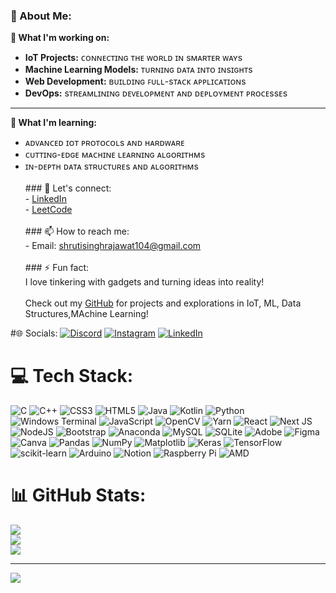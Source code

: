 ### 💫 About Me:

**🔭 What I'm working on:**

- **IoT Projects:** ᴄᴏɴɴᴇᴄᴛɪɴɢ ᴛʜᴇ ᴡᴏʀʟᴅ ɪɴ sᴍᴀʀᴛᴇʀ ᴡᴀʏs  
- **Machine Learning Models:** ᴛᴜʀɴɪɴɢ ᴅᴀᴛᴀ ɪɴᴛᴏ ɪɴsɪɢʜᴛs  
- **Web Development:** ʙᴜɪʟᴅɪɴɢ ꜰᴜʟʟ-sᴛᴀᴄᴋ ᴀᴘᴘʟɪᴄᴀᴛɪᴏɴs  
- **DevOps:** sᴛʀᴇᴀᴍʟɪɴɪɴɢ ᴅᴇᴠᴇʟᴏᴘᴍᴇɴᴛ ᴀɴᴅ ᴅᴇᴘʟᴏʏᴍᴇɴᴛ ᴘʀᴏᴄᴇssᴇs  

---

**🌱 What I'm learning:**

- ᴀᴅᴠᴀɴᴄᴇᴅ ɪᴏᴛ ᴘʀᴏᴛᴏᴄᴏʟs ᴀɴᴅ ʜᴀʀᴅᴡᴀʀᴇ  
- ᴄᴜᴛᴛɪɴɢ-ᴇᴅɢᴇ ᴍᴀᴄʜɪɴᴇ ʟᴇᴀʀɴɪɴɢ ᴀʟɢᴏʀɪᴛʜᴍs  
- ɪɴ-ᴅᴇᴘᴛʜ ᴅᴀᴛᴀ sᴛʀᴜᴄᴛᴜʀᴇs ᴀɴᴅ ᴀʟɢᴏʀɪᴛʜᴍs  <br><br>### 💬 Let's connect:<br>- [LinkedIn](https://www.linkedin.com/in/shruti-singh-b90116229/)<br>- [LeetCode](https://leetcode.com/u/shrutisinghrajawat104/)<br><br>### 📫 How to reach me:<br>- Email: [shrutisinghrajawat104@gmail.com](mailto:shrutisinghrajawat104@gmail.com)<br><br>### ⚡ Fun fact:<br>I love tinkering with gadgets and turning ideas into reality!<br><br>Check out my [GitHub](https://github.com/rajawatshruti62) for projects and explorations in IoT, ML, Data Structures,MAchine Learning!<br>


#🌐 Socials:
[![Discord](https://img.shields.io/badge/Discord-%237289DA.svg?logo=discord&logoColor=white)](https://discord.gg/Shruti_Singh#2891) [![Instagram](https://img.shields.io/badge/Instagram-%23E4405F.svg?logo=Instagram&logoColor=white)](https://instagram.com/https://www.instagram.com/rajawatshruti62/) [![LinkedIn](https://img.shields.io/badge/LinkedIn-%230077B5.svg?logo=linkedin&logoColor=white)](https://linkedin.com/in/https://www.linkedin.com/in/shruti-singh-b90116229/) 

# 💻 Tech Stack:
![C](https://img.shields.io/badge/c-%2300599C.svg?style=for-the-badge&logo=c&logoColor=white) ![C++](https://img.shields.io/badge/c++-%2300599C.svg?style=for-the-badge&logo=c%2B%2B&logoColor=white) ![CSS3](https://img.shields.io/badge/css3-%231572B6.svg?style=for-the-badge&logo=css3&logoColor=white) ![HTML5](https://img.shields.io/badge/html5-%23E34F26.svg?style=for-the-badge&logo=html5&logoColor=white) ![Java](https://img.shields.io/badge/java-%23ED8B00.svg?style=for-the-badge&logo=openjdk&logoColor=white) ![Kotlin](https://img.shields.io/badge/kotlin-%237F52FF.svg?style=for-the-badge&logo=kotlin&logoColor=white) ![Python](https://img.shields.io/badge/python-3670A0?style=for-the-badge&logo=python&logoColor=ffdd54) ![Windows Terminal](https://img.shields.io/badge/Windows%20Terminal-%234D4D4D.svg?style=for-the-badge&logo=windows-terminal&logoColor=white) ![JavaScript](https://img.shields.io/badge/javascript-%23323330.svg?style=for-the-badge&logo=javascript&logoColor=%23F7DF1E) ![OpenCV](https://img.shields.io/badge/opencv-%23white.svg?style=for-the-badge&logo=opencv&logoColor=white) ![Yarn](https://img.shields.io/badge/yarn-%232C8EBB.svg?style=for-the-badge&logo=yarn&logoColor=white) ![React](https://img.shields.io/badge/react-%2320232a.svg?style=for-the-badge&logo=react&logoColor=%2361DAFB) ![Next JS](https://img.shields.io/badge/Next-black?style=for-the-badge&logo=next.js&logoColor=white) ![NodeJS](https://img.shields.io/badge/node.js-6DA55F?style=for-the-badge&logo=node.js&logoColor=white) ![Bootstrap](https://img.shields.io/badge/bootstrap-%238511FA.svg?style=for-the-badge&logo=bootstrap&logoColor=white) ![Anaconda](https://img.shields.io/badge/Anaconda-%2344A833.svg?style=for-the-badge&logo=anaconda&logoColor=white) ![MySQL](https://img.shields.io/badge/mysql-4479A1.svg?style=for-the-badge&logo=mysql&logoColor=white) ![SQLite](https://img.shields.io/badge/sqlite-%2307405e.svg?style=for-the-badge&logo=sqlite&logoColor=white) ![Adobe](https://img.shields.io/badge/adobe-%23FF0000.svg?style=for-the-badge&logo=adobe&logoColor=white) ![Figma](https://img.shields.io/badge/figma-%23F24E1E.svg?style=for-the-badge&logo=figma&logoColor=white) ![Canva](https://img.shields.io/badge/Canva-%2300C4CC.svg?style=for-the-badge&logo=Canva&logoColor=white) ![Pandas](https://img.shields.io/badge/pandas-%23150458.svg?style=for-the-badge&logo=pandas&logoColor=white) ![NumPy](https://img.shields.io/badge/numpy-%23013243.svg?style=for-the-badge&logo=numpy&logoColor=white) ![Matplotlib](https://img.shields.io/badge/Matplotlib-%23ffffff.svg?style=for-the-badge&logo=Matplotlib&logoColor=black) ![Keras](https://img.shields.io/badge/Keras-%23D00000.svg?style=for-the-badge&logo=Keras&logoColor=white) ![TensorFlow](https://img.shields.io/badge/TensorFlow-%23FF6F00.svg?style=for-the-badge&logo=TensorFlow&logoColor=white) ![scikit-learn](https://img.shields.io/badge/scikit--learn-%23F7931E.svg?style=for-the-badge&logo=scikit-learn&logoColor=white) ![Arduino](https://img.shields.io/badge/-Arduino-00979D?style=for-the-badge&logo=Arduino&logoColor=white) ![Notion](https://img.shields.io/badge/Notion-%23000000.svg?style=for-the-badge&logo=notion&logoColor=white) ![Raspberry Pi](https://img.shields.io/badge/-Raspberry_Pi-C51A4A?style=for-the-badge&logo=Raspberry-Pi) ![AMD](https://img.shields.io/badge/AMD-%23000000.svg?style=for-the-badge&logo=amd&logoColor=white)
# 📊 GitHub Stats:
![](https://github-readme-stats.vercel.app/api?username=rajawatshruti62&theme=dark&hide_border=false&include_all_commits=false&count_private=false)<br/>
![](https://github-readme-streak-stats.herokuapp.com/?user=rajawatshruti62&theme=dark&hide_border=false)<br/>
![](https://github-readme-stats.vercel.app/api/top-langs/?username=rajawatshruti62&theme=dark&hide_border=false&include_all_commits=false&count_private=false&layout=compact)

---
[![](https://visitcount.itsvg.in/api?id=rajawatshruti62&icon=4&color=11)](https://visitcount.itsvg.in)

<!-- Proudly created with GPRM ( https://gprm.itsvg.in ) -->
